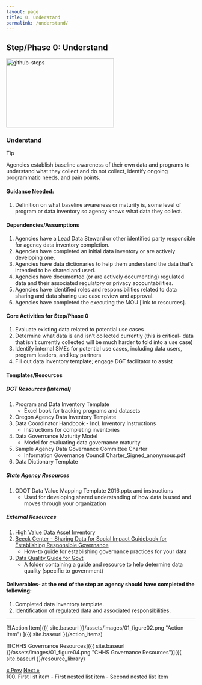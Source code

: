 ```yaml
---
layout: page
title: 0. Understand
permalink: /understand/
---
```

## Step/Phase 0: Understand
<img width="286" height="184" alt="github-steps" src="https://github.com/user-attachments/assets/c5a65f40-62e4-456b-897f-510ca7b36936" />

### Understand
> [!TIP]
> Agencies establish baseline awareness of their own data and programs to understand what they collect and do not collect, identify ongoing programmatic needs, and pain points.  

#### Guidance Needed:  

1. Definition on what baseline awareness or maturity is, some level of program or data inventory so agency knows what data they collect. 

#### Dependencies/Assumptions
1. Agencies have a Lead Data Steward or other identified party responsible for agency data inventory completion.
2. Agencies have completed an initial data inventory or are actively developing one.
3. Agencies have data dictionaries to help them understand the data that’s intended to be shared and used. 
4. Agencies have documented (or are actively documenting) regulated data and their associated regulatory or privacy accountabilities. 
5. Agencies have identified roles and responsibilities related to data sharing and data sharing use case review and approval. 
6. Agencies have completed the executing the MOU [link to resources].   

#### Core Activities for Step/Phase 0
1. Evaluate existing data related to potential use cases
2. Determine what data is and isn’t collected currently (this is critical- data that isn’t currently collected will be much harder to fold into a use case)
3. Identify internal SMEs for potential use cases, including data users, program leaders, and key partners
4. Fill out data inventory template; engage DGT facilitator to assist 

#### Templates/Resources 
##### DGT Resources (Internal)
1. Program and Data Inventory Template
     - Excel book for tracking programs and datasets 
3. Oregon Agency Data Inventory Template 
4. Data Coordinator Handbook - Incl. Inventory Instructions
    - Instructions for completing inventories 
5. Data Governance Maturity Model
    - Model for evaluating data governance maturity 
6. Sample Agency Data Governance Committee Charter
    - Information Governance Council Charter_Signed_anonymous.pdf 
7. Data Dictionary Template 

##### State Agency Resources
1. ODOT Data Value Mapping Template 2016.pptx and instructions
     - Used for developing shared understanding of how data is used and moves through your organization 

##### External Resources
1. <a href="https://stateoforegon.sharepoint.com/:x:/r/sites/DAS-EIS-DGT/Shared%20Documents/eMOU%20Project%20Planning/Pilot%20Scoping%20and%20Execution/Templates/0%20-%20Understand/High%20Value%20Data%20Asset%20Inventory_2024.xlsx?d=w8c0aea2ef05c49129919174d6053522f&csf=1&web=1&e=gRKdNi)">High Value Data Asset Inventory</a>
2. <a href="https://beeckcenter.georgetown.edu/wp-content/uploads/2020/01/Data-Sharing-Summary.pdf">Beeck Center - Sharing Data for Social Impact Guidebook for Establishing Responsible Governance</a>
     - How-to guide for establishing governance practices for your data 
3. <a href="https://stateoforegon.sharepoint.com/:f:/r/sites/DAS-EIS-DGT/Shared%20Documents/eMOU%20Project%20Planning/Pilot%20Scoping%20and%20Execution/Templates/0%20-%20Understand/Templates%20-%20DQ%20Guide%20for%20Government?csf=1&web=1&e=pmIXta">Data Quality Guide for Govt</a>
     - A folder containing a guide and resource to help determine data quality (specific to government) 

#### Deliverables- at the end of the step an agency should have completed the following:   
1. Completed data inventory template.
2. Identification of regulated data and associated responsibilities. 

___
         
[![Action Item]({{ site.baseurl }}/assets/images/01_figure02.png "Action Item")
]({{ site.baseurl }}/action_items)

[![CHHS Governance Resources]({{ site.baseurl }}/assets/images/01_figure04.png "CHHS Governance Resources")]({{ site.baseurl }}/resource_library)

<!-- Pagination -->
<div class="pagination">
  <a class="pagination-item older" href="{{ site.baseurl }}/">&laquo; Prev</a>
  <a class="pagination-item newer" href="{{ site.baseurl }}/assess">Next &raquo;</a>
</div>
100. First list item
     - First nested list item
       - Second nested list item
